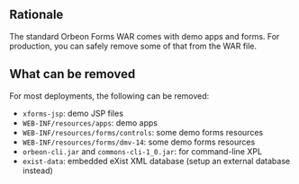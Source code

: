 ## Rationale

The standard Orbeon Forms WAR comes with demo apps and forms. For production, you can safely remove some of that from the WAR file.

## What can be removed

For most deployments, the following can be removed:

- `xforms-jsp`: demo JSP files
- `WEB-INF/resources/apps`: demo apps
- `WEB-INF/resources/forms/controls`: some demo forms resources
- `WEB-INF/resources/forms/dmv-14`: some demo forms resources
- `orbeon-cli.jar` and `commons-cli-1_0.jar`: for command-line XPL
- `exist-data`: embedded eXist XML database (setup an external database instead)
